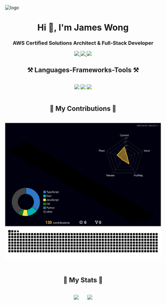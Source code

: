 ![logo](https://github.com/zinxon/zinxon/blob/main/a0216035-86a5-4f6d-85e1-952c6a6b3fc4.gif)

<h1 align="center">Hi 👋, I'm James Wong</h1>
<h3 align="center">AWS Certified Solutions Architect & Full-Stack Developer </h3>
<div align="center"> 
  <a href="mailto:shingsonz@gmail.com">
    <img src="https://img.shields.io/badge/Gmail-333333?style=for-the-badge&logo=gmail&logoColor=red" />
  </a>
  <a href="https://linkedin.com/in/shingson" target="_blank">
    <img src="https://img.shields.io/badge/LinkedIn-0077B5?style=for-the-badge&logo=linkedin&logoColor=white" target="_blank" />
  </a>
  <a href="https://next-portfolio-zinxon.vercel.app/" target="_blank">
     <img src="https://img.shields.io/badge/Portfolio-FF5722?style=for-the-badge&logo=todoist&logoColor=white" target="_blank" /> <!-- sqlite, safari, google-chrome are other good icon options -->
  </a>
</div>

<h2 align="center">⚒️ Languages-Frameworks-Tools ⚒️</h2>
<br/>
<div align="center">
    <img src="https://skillicons.dev/icons?i=nextjs,react,html,css,javascript,typescript,tailwind,nodejs,express,java,python,php" />
    <img src="https://skillicons.dev/icons?i=aws,gcp,mongodb,mysql,postgres,firebase,docker,terraform,nginx,redis,flutter,dart" />
    <img src="https://skillicons.dev/icons?i=github,gitlab,githubactions,git,vscode,postman,flask,figma,bun,bash" />
    <br/><br/>
</div>

<div align="center">
  <h2>🐍 My Contributions 🐍</h2>
  <br>
  <img alt="Contribtion" src="https://github.com/zinxon/zinxon/blob/main/profile-3d-contrib/profile-night-rainbow.svg" />
  <img alt="snake eating my contributions" src="https://raw.githubusercontent.com/zinxon/zinxon/output/github-contribution-grid-snake-dark.svg" />
  <br/><br/>
</div>

<div align="center">
  <h2>🔸 My Stats 🔸</h2>
  <br>
<span>&emsp;&emsp;</span>
<img height="170px" src="https://github-readme-stats.vercel.app/api?username=zinxon&theme=react" /><span>&emsp;&emsp;</span><img height="170px" src="https://github-readme-stats.vercel.app/api/top-langs/?username=zinxon&layout=compact&langs_count=8&theme=react" />
<span>&emsp;&emsp;</span>
  
</div>
